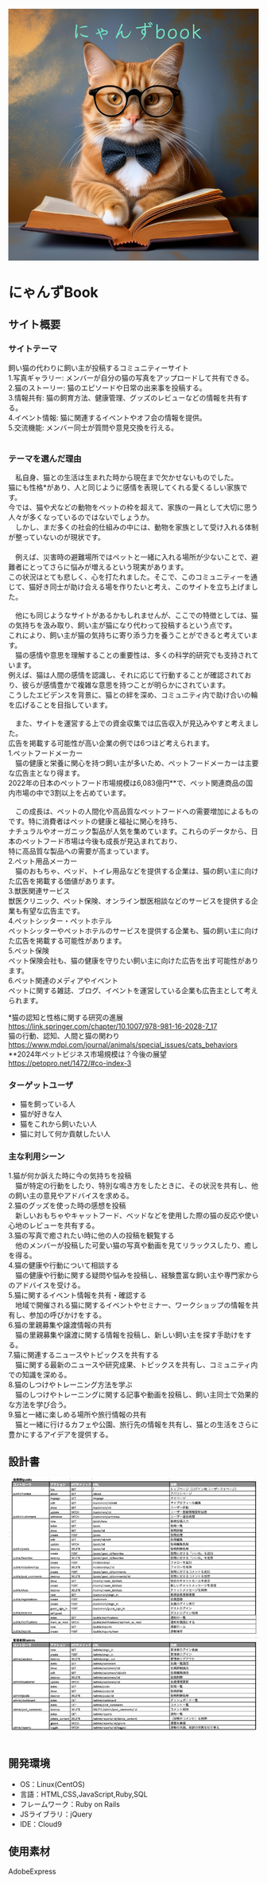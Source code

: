 ![サンプル画像](app/assets/images/nyans.png)
# にゃんずBook

## サイト概要
### サイトテーマ
飼い猫の代わりに飼い主が投稿するコミュニティーサイト<br>
 1.写真ギャラリー: メンバーが自分の猫の写真をアップロードして共有できる。<br>
 2.猫のストーリー: 猫のエピソードや日常の出来事を投稿する。<br>
 3.情報共有: 猫の飼育方法、健康管理、グッズのレビューなどの情報を共有する。<br>
 4.イベント情報: 猫に関連するイベントやオフ会の情報を提供。<br>
 5.交流機能: メンバー同士が質問や意見交換を行える。<br>
​
### テーマを選んだ理由
　私自身、猫との生活は生まれた時から現在まで欠かせないものでした。<br>
猫にも性格*があり、人と同じように感情を表現してくれる愛くるしい家族です。<br>
今では、猫や犬などの動物をペットの枠を超えて、家族の一員として大切に思う人々が多くなっているのではないでしょうか。<br>
　しかし、まだ多くの社会的仕組みの中には、動物を家族として受け入れる体制が整っていないのが現状です。<br>
　<br>
　例えば、災害時の避難場所ではペットと一緒に入れる場所が少ないことで、避難者にとってさらに悩みが増えるという現実があります。<br>
この状況はとても悲しく、心を打たれました。そこで、このコミュニティーを通じて、猫好き同士が助け合える場を作りたいと考え、このサイトを立ち上げました。<br>
<br>
　他にも同じようなサイトがあるかもしれませんが、ここでの特徴としては、猫の気持ちを汲み取り、飼い主が猫になり代わって投稿するという点です。<br>
これにより、飼い主が猫の気持ちに寄り添う力を養うことができると考えています。
<br>
　猫の感情や意思を理解することの重要性は、多くの科学的研究でも支持されています。<br>
例えば、猫は人間の感情を認識し、それに応じて行動することが確認されており、彼らが感情豊かで複雑な意思を持つことが明らかにされています。<br>
こうしたエビデンスを背景に、猫との絆を深め、コミュニティ内で助け合いの輪を広げることを目指しています。<br>
<br>
　また、サイトを運営する上での資金収集では広告収入が見込みやすと考えました。<br>
広告を掲載する可能性が高い企業の例では6つほど考えられます。<br>
1.ペットフードメーカー<br>
　猫の健康と栄養に関心を持つ飼い主が多いため、ペットフードメーカーは主要な広告主となり得ます。<br>
2022年の日本のペットフード市場規模は6,083億円**で、ペット関連商品の国内市場の中で3割以上を占めています。<br>
<br>
　この成長は、ペットの人間化や高品質なペットフードへの需要増加によるものです。特に消費者はペットの健康と福祉に関心を持ち、<br>
ナチュラルやオーガニック製品が人気を集めています。これらのデータから、日本のペットフード市場は今後も成長が見込まれており、<br>
特に高品質な製品への需要が高まっています。<br>
2.ペット用品メーカー<br>
　猫のおもちゃ、ベッド、トイレ用品などを提供する企業は、猫の飼い主に向けた広告を掲載する価値があります。<br>
3.獣医関連サービス<br>
獣医クリニック、ペット保険、オンライン獣医相談などのサービスを提供する企業も有望な広告主です。<br>
4.ペットシッター・ペットホテル<br>
ペットシッターやペットホテルのサービスを提供する企業も、猫の飼い主に向けた広告を掲載する可能性があります。<br>
5.ペット保険<br>
ペット保険会社も、猫の健康を守りたい飼い主に向けた広告を出す可能性があります。<br>
6.ペット関連のメディアやイベント<br>
ペットに関する雑誌、ブログ、イベントを運営している企業も広告主として考えられます。<br>

  *猫の認知と性格に関する研究の進展 https://link.springer.com/chapter/10.1007/978-981-16-2028-7_17<br>
   猫の行動、認知、人間と猫の関わり https://www.mdpi.com/journal/animals/special_issues/cats_behaviors<br>
 **2024年ペットビジネス市場規模は？今後の展望 https://petopro.net/1472/#co-index-3<br>

### ターゲットユーザ
- 猫を飼っている人
- 猫が好きな人
- 猫をこれから飼いたい人
- 猫に対して何か貢献したい人

### 主な利用シーン
1.猫が何か訴えた時に今の気持ちを投稿<br>
    　猫が特定の行動をしたり、特別な鳴き方をしたときに、その状況を共有し、他の飼い主の意見やアドバイスを求める。<br>
2.猫のグッズを使った時の感想を投稿<br>
    　新しいおもちゃやキャットフード、ベッドなどを使用した際の猫の反応や使い心地のレビューを共有する。<br>
3.猫の写真で癒されたい時に他の人の投稿を観覧する<br>
    　他のメンバーが投稿した可愛い猫の写真や動画を見てリラックスしたり、癒しを得る。<br>
4.猫の健康や行動について相談する<br>
    　猫の健康や行動に関する疑問や悩みを投稿し、経験豊富な飼い主や専門家からのアドバイスを受ける。<br>
5.猫に関するイベント情報を共有・確認する<br>
    　地域で開催される猫に関するイベントやセミナー、ワークショップの情報を共有し、参加の呼びかけをする。<br>
6.猫の里親募集や譲渡情報の共有<br>
    　猫の里親募集や譲渡に関する情報を投稿し、新しい飼い主を探す手助けをする。<br>
7.猫に関連するニュースやトピックスを共有する<br>
    　猫に関する最新のニュースや研究成果、トピックスを共有し、コミュニティ内での知識を深める。<br>
8.猫のしつけやトレーニング方法を学ぶ<br>
    　猫のしつけやトレーニングに関する記事や動画を投稿し、飼い主同士で効果的な方法を学び合う。<br>
9.猫と一緒に楽しめる場所や旅行情報の共有<br>
    　猫と一緒に行けるカフェや公園、旅行先の情報を共有し、猫との生活をさらに豊かにするアイデアを提供する。<br>
## 設計書
![設計図](app/assets/images/ApplicationDesignDocument.png)
​
## 開発環境
- OS：Linux(CentOS)
- 言語：HTML,CSS,JavaScript,Ruby,SQL
- フレームワーク：Ruby on Rails
- JSライブラリ：jQuery
- IDE：Cloud9
​
## 使用素材
AdobeExpress